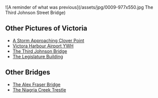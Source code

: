 ![A reminder of what was previous](/assets/jpg/0009-977x550.jpg The Third Johnson Street Bridge)

## Other Pictures of Victoria
<ul class="gallerylist">
 <li><a href="dallas-road">A Storm Approaching Clover Point</a></li>
 <li><a href="victoria-harbour-airport">Victora Harbour Airport YWH</a></li>
 <li><a href="blue-bridge">The Third Johnson Bridge</a></li>
 <li><a href="legislature">The Legislature Building</a></li>
</ul>

## Other Bridges
<ul class="gallerylist">
 <li><a href="/pictures/british-columbia/alex-fraser-bridge">The Alex Fraser Bridge</a></li>
 <li><a href="niagria-creek-trestle">The Niagria Creek Trestle</a></li>
</ul>